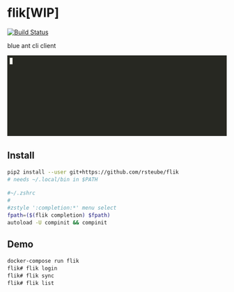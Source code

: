 # flik[WIP]

[![Build Status](https://travis-ci.org/rsteube/flik.svg?branch=master)](https://travis-ci.org/rsteube/flik)

blue ant cli client

![demo](demo.gif)

## Install

```sh
pip2 install --user git+https://github.com/rsteube/flik
# needs ~/.local/bin in $PATH
```

```sh
#~/.zshrc
#
#zstyle ':completion:*' menu select
fpath=($(flik completion) $fpath)
autoload -U compinit && compinit
```

## Demo

```sh
docker-compose run flik
flik# flik login
flik# flik sync
flik# flik list
```
